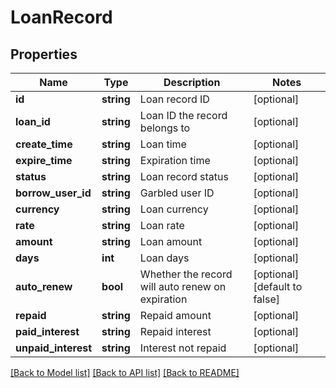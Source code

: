 # LoanRecord

## Properties
Name | Type | Description | Notes
------------ | ------------- | ------------- | -------------
**id** | **string** | Loan record ID | [optional] 
**loan_id** | **string** | Loan ID the record belongs to | [optional] 
**create_time** | **string** | Loan time | [optional] 
**expire_time** | **string** | Expiration time | [optional] 
**status** | **string** | Loan record status | [optional] 
**borrow_user_id** | **string** | Garbled user ID | [optional] 
**currency** | **string** | Loan currency | [optional] 
**rate** | **string** | Loan rate | [optional] 
**amount** | **string** | Loan amount | [optional] 
**days** | **int** | Loan days | [optional] 
**auto_renew** | **bool** | Whether the record will auto renew on expiration | [optional] [default to false]
**repaid** | **string** | Repaid amount | [optional] 
**paid_interest** | **string** | Repaid interest | [optional] 
**unpaid_interest** | **string** | Interest not repaid | [optional] 

[[Back to Model list]](../README.md#documentation-for-models) [[Back to API list]](../README.md#documentation-for-api-endpoints) [[Back to README]](../README.md)


